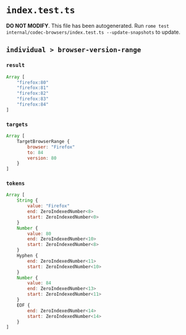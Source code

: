 # `index.test.ts`

**DO NOT MODIFY**. This file has been autogenerated. Run `rome test internal/codec-browsers/index.test.ts --update-snapshots` to update.

## `individual > browser-version-range`

### `result`

```javascript
Array [
	"firefox:80"
	"firefox:81"
	"firefox:82"
	"firefox:83"
	"firefox:84"
]
```

### `targets`

```javascript
Array [
	TargetBrowserRange {
		browser: "Firefox"
		to: 84
		version: 80
	}
]
```

### `tokens`

```javascript
Array [
	String {
		value: "Firefox"
		end: ZeroIndexedNumber<8>
		start: ZeroIndexedNumber<0>
	}
	Number {
		value: 80
		end: ZeroIndexedNumber<10>
		start: ZeroIndexedNumber<8>
	}
	Hyphen {
		end: ZeroIndexedNumber<11>
		start: ZeroIndexedNumber<10>
	}
	Number {
		value: 84
		end: ZeroIndexedNumber<13>
		start: ZeroIndexedNumber<11>
	}
	EOF {
		end: ZeroIndexedNumber<14>
		start: ZeroIndexedNumber<14>
	}
]
```
